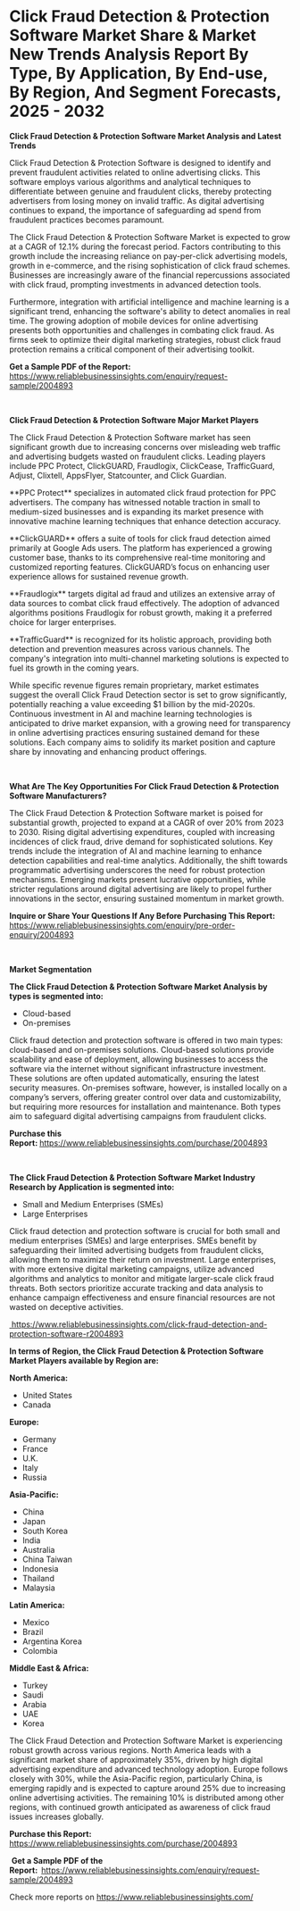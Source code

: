 <p><h1>Click Fraud Detection & Protection Software Market Share & Market New Trends Analysis Report By Type, By Application, By End-use, By Region, And Segment Forecasts, 2025 - 2032</h1></p><p><strong>Click Fraud Detection & Protection Software Market Analysis and Latest Trends</strong></p>
<p><p>Click Fraud Detection & Protection Software is designed to identify and prevent fraudulent activities related to online advertising clicks. This software employs various algorithms and analytical techniques to differentiate between genuine and fraudulent clicks, thereby protecting advertisers from losing money on invalid traffic. As digital advertising continues to expand, the importance of safeguarding ad spend from fraudulent practices becomes paramount.</p><p>The Click Fraud Detection & Protection Software Market is expected to grow at a CAGR of 12.1% during the forecast period. Factors contributing to this growth include the increasing reliance on pay-per-click advertising models, growth in e-commerce, and the rising sophistication of click fraud schemes. Businesses are increasingly aware of the financial repercussions associated with click fraud, prompting investments in advanced detection tools. </p><p>Furthermore, integration with artificial intelligence and machine learning is a significant trend, enhancing the software's ability to detect anomalies in real time. The growing adoption of mobile devices for online advertising presents both opportunities and challenges in combating click fraud. As firms seek to optimize their digital marketing strategies, robust click fraud protection remains a critical component of their advertising toolkit.</p></p>
<p><strong>Get a Sample PDF of the Report:&nbsp;</strong> <a href="https://www.reliablebusinessinsights.com/enquiry/request-sample/2004893?utm_campaign=2321&utm_medium=2&utm_source=Github&utm_content=ia&utm_term=29032025&utm_id=click-fraud-detection-protection-software">https://www.reliablebusinessinsights.com/enquiry/request-sample/2004893</a></p>
<p>&nbsp;</p>
<p><strong>Click Fraud Detection & Protection Software Major Market Players</strong></p>
<p><p>The Click Fraud Detection & Protection Software market has seen significant growth due to increasing concerns over misleading web traffic and advertising budgets wasted on fraudulent clicks. Leading players include PPC Protect, ClickGUARD, Fraudlogix, ClickCease, TrafficGuard, Adjust, Clixtell, AppsFlyer, Statcounter, and Click Guardian.</p><p>**PPC Protect** specializes in automated click fraud protection for PPC advertisers. The company has witnessed notable traction in small to medium-sized businesses and is expanding its market presence with innovative machine learning techniques that enhance detection accuracy.</p><p>**ClickGUARD** offers a suite of tools for click fraud detection aimed primarily at Google Ads users. The platform has experienced a growing customer base, thanks to its comprehensive real-time monitoring and customized reporting features. ClickGUARD’s focus on enhancing user experience allows for sustained revenue growth.</p><p>**Fraudlogix** targets digital ad fraud and utilizes an extensive array of data sources to combat click fraud effectively. The adoption of advanced algorithms positions Fraudlogix for robust growth, making it a preferred choice for larger enterprises.</p><p>**TrafficGuard** is recognized for its holistic approach, providing both detection and prevention measures across various channels. The company's integration into multi-channel marketing solutions is expected to fuel its growth in the coming years.</p><p>While specific revenue figures remain proprietary, market estimates suggest the overall Click Fraud Detection sector is set to grow significantly, potentially reaching a value exceeding $1 billion by the mid-2020s. Continuous investment in AI and machine learning technologies is anticipated to drive market expansion, with a growing need for transparency in online advertising practices ensuring sustained demand for these solutions. Each company aims to solidify its market position and capture share by innovating and enhancing product offerings.</p></p>
<p>&nbsp;</p>
<p><strong>What Are The Key Opportunities For Click Fraud Detection & Protection Software Manufacturers?</strong></p>
<p><p>The Click Fraud Detection & Protection Software market is poised for substantial growth, projected to expand at a CAGR of over 20% from 2023 to 2030. Rising digital advertising expenditures, coupled with increasing incidences of click fraud, drive demand for sophisticated solutions. Key trends include the integration of AI and machine learning to enhance detection capabilities and real-time analytics. Additionally, the shift towards programmatic advertising underscores the need for robust protection mechanisms. Emerging markets present lucrative opportunities, while stricter regulations around digital advertising are likely to propel further innovations in the sector, ensuring sustained momentum in market growth.</p></p>
<p><strong>Inquire or Share Your Questions If Any Before Purchasing This Report:</strong> <a href="https://www.reliablebusinessinsights.com/enquiry/pre-order-enquiry/2004893?utm_campaign=2321&utm_medium=2&utm_source=Github&utm_content=ia&utm_term=29032025&utm_id=click-fraud-detection-protection-software">https://www.reliablebusinessinsights.com/enquiry/pre-order-enquiry/2004893</a></p>
<p>&nbsp;</p>
<p><strong>Market Segmentation</strong></p>
<p><strong>The Click Fraud Detection & Protection Software Market Analysis by types is segmented into:</strong></p>
<p><ul><li>Cloud-based</li><li>On-premises</li></ul></p>
<p><p>Click fraud detection and protection software is offered in two main types: cloud-based and on-premises solutions. Cloud-based solutions provide scalability and ease of deployment, allowing businesses to access the software via the internet without significant infrastructure investment. These solutions are often updated automatically, ensuring the latest security measures. On-premises software, however, is installed locally on a company’s servers, offering greater control over data and customizability, but requiring more resources for installation and maintenance. Both types aim to safeguard digital advertising campaigns from fraudulent clicks.</p></p>
<p><strong>Purchase this Report:&nbsp;</strong><a href="https://www.reliablebusinessinsights.com/purchase/2004893?utm_campaign=2321&utm_medium=2&utm_source=Github&utm_content=ia&utm_term=29032025&utm_id=click-fraud-detection-protection-software">https://www.reliablebusinessinsights.com/purchase/2004893</a></p>
<p>&nbsp;</p>
<p><strong>The Click Fraud Detection & Protection Software Market Industry Research by Application is segmented into:</strong></p>
<p><ul><li>Small and Medium Enterprises (SMEs)</li><li>Large Enterprises</li></ul></p>
<p><p>Click fraud detection and protection software is crucial for both small and medium enterprises (SMEs) and large enterprises. SMEs benefit by safeguarding their limited advertising budgets from fraudulent clicks, allowing them to maximize their return on investment. Large enterprises, with more extensive digital marketing campaigns, utilize advanced algorithms and analytics to monitor and mitigate larger-scale click fraud threats. Both sectors prioritize accurate tracking and data analysis to enhance campaign effectiveness and ensure financial resources are not wasted on deceptive activities.</p></p>
<p><a href="https://www.reliablebusinessinsights.com/click-fraud-detection-and-protection-software-r2004893?utm_campaign=2321&utm_medium=2&utm_source=Github&utm_content=ia&utm_term=29032025&utm_id=click-fraud-detection-protection-software">&nbsp;https://www.reliablebusinessinsights.com/click-fraud-detection-and-protection-software-r2004893</a></p>
<p><strong>In terms of Region, the Click Fraud Detection & Protection Software Market Players available by Region are:</strong></p>
<p>
    <p> <strong> North America: </strong>
        <ul>
            <li>United States</li>
            <li>Canada</li>
        </ul>
        </p> 
    <p> <strong> Europe: </strong>
        <ul>
            <li>Germany</li>
            <li>France</li>
            <li>U.K.</li>
            <li>Italy</li>
            <li>Russia</li>
        </ul>
        </p> 
    <p> <strong> Asia-Pacific: </strong>
        <ul>
            <li>China</li>
            <li>Japan</li>
            <li>South Korea</li>
            <li>India</li>
            <li>Australia</li>
            <li>China Taiwan</li>
            <li>Indonesia</li>
            <li>Thailand</li>
            <li>Malaysia</li>
        </ul>
        </p> 
    <p> <strong> Latin America: </strong>
        <ul>
            <li>Mexico</li>
            <li>Brazil</li>
            <li>Argentina Korea</li>
            <li>Colombia</li>
        </ul>
        </p> 
    <p> <strong> Middle East & Africa: </strong>
        <ul>
            <li>Turkey</li>
            <li>Saudi</li>
            <li>Arabia</li>
            <li>UAE</li>
            <li>Korea</li>
        </ul>
    </p>
    </p>
<p><p>The Click Fraud Detection and Protection Software Market is experiencing robust growth across various regions. North America leads with a significant market share of approximately 35%, driven by high digital advertising expenditure and advanced technology adoption. Europe follows closely with 30%, while the Asia-Pacific region, particularly China, is emerging rapidly and is expected to capture around 25% due to increasing online advertising activities. The remaining 10% is distributed among other regions, with continued growth anticipated as awareness of click fraud issues increases globally.</p></p>
<p><strong>Purchase this Report: </strong><a href="https://www.reliablebusinessinsights.com/purchase/2004893?utm_campaign=2321&utm_medium=2&utm_source=Github&utm_content=ia&utm_term=29032025&utm_id=click-fraud-detection-protection-software">https://www.reliablebusinessinsights.com/purchase/2004893</a></p>
<p>&nbsp;<strong>Get a Sample PDF of the Report:&nbsp;&nbsp;</strong><a href="https://www.reliablebusinessinsights.com/enquiry/request-sample/2004893?utm_campaign=2321&utm_medium=2&utm_source=Github&utm_content=ia&utm_term=29032025&utm_id=click-fraud-detection-protection-software">https://www.reliablebusinessinsights.com/enquiry/request-sample/2004893</a></p>
<p><strong></strong></p>
<p>Check more reports on <a href="https://www.reliablebusinessinsights.com/?utm_campaign=2321&utm_medium=2&utm_source=Github&utm_content=ia&utm_term=29032025&utm_id=click-fraud-detection-protection-software">https://www.reliablebusinessinsights.com/</a></p>